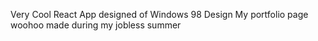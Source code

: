 Very Cool React App designed of Windows 98 Design
My portfolio page woohoo made during my jobless summer
